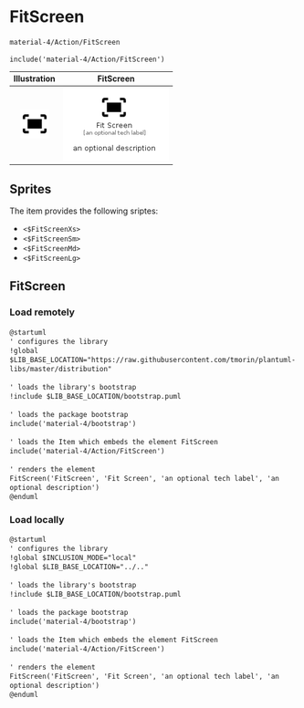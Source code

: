 # FitScreen


```text
material-4/Action/FitScreen
```

```text
include('material-4/Action/FitScreen')
```



| Illustration | FitScreen |
| :---: | :---: |
| ![illustration for Illustration](../../material-4/Action/FitScreen.png) | ![illustration for FitScreen](../../material-4/Action/FitScreen.Local.png) |



## Sprites
The item provides the following sriptes:

- `<$FitScreenXs>`
- `<$FitScreenSm>`
- `<$FitScreenMd>`
- `<$FitScreenLg>`





## FitScreen

### Load remotely
```plantuml
@startuml
' configures the library
!global $LIB_BASE_LOCATION="https://raw.githubusercontent.com/tmorin/plantuml-libs/master/distribution"

' loads the library's bootstrap
!include $LIB_BASE_LOCATION/bootstrap.puml

' loads the package bootstrap
include('material-4/bootstrap')

' loads the Item which embeds the element FitScreen
include('material-4/Action/FitScreen')

' renders the element
FitScreen('FitScreen', 'Fit Screen', 'an optional tech label', 'an optional description')
@enduml
```

### Load locally
```plantuml
@startuml
' configures the library
!global $INCLUSION_MODE="local"
!global $LIB_BASE_LOCATION="../.."

' loads the library's bootstrap
!include $LIB_BASE_LOCATION/bootstrap.puml

' loads the package bootstrap
include('material-4/bootstrap')

' loads the Item which embeds the element FitScreen
include('material-4/Action/FitScreen')

' renders the element
FitScreen('FitScreen', 'Fit Screen', 'an optional tech label', 'an optional description')
@enduml
```

